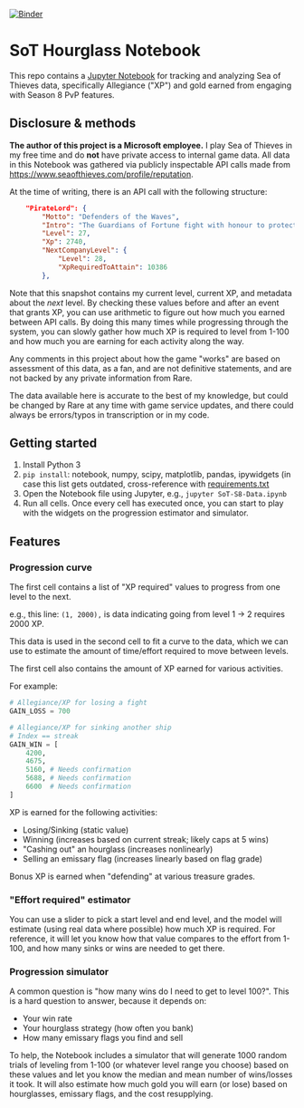 [![Binder](https://mybinder.org/badge_logo.svg)](https://mybinder.org/v2/gh/sfuqua/sot-hourglass-data/main?labpath=SoT-S8-Data.ipynb)

# SoT Hourglass Notebook
This repo contains a [Jupyter Notebook](https://jupyter.org/) for tracking and analyzing Sea of Thieves data, specifically Allegiance ("XP") and gold earned from engaging with Season 8 PvP features.

## Disclosure & methods

**The author of this project is a Microsoft employee.** I play Sea of Thieves in my free time and do **not** have private access to internal game data. All data in this Notebook was gathered via publicly inspectable API calls made from https://www.seaofthieves.com/profile/reputation.

At the time of writing, there is an API call with the following structure:

```json
    "PirateLord": {
        "Motto": "Defenders of the Waves",
        "Intro": "The Guardians of Fortune fight with honour to protect the Sea of Thieves and all that threatens the pirate's life",
        "Level": 27,
        "Xp": 2740,
        "NextCompanyLevel": {
            "Level": 28,
            "XpRequiredToAttain": 10386
        },
```

Note that this snapshot contains my current level, current XP, and metadata about the *next* level. By checking these values before and after an event that grants XP, you can use arithmetic to figure out how much you earned between API calls. By doing this many times while progressing through the system, you can slowly gather how much XP is required to level from 1-100 and how much you are earning for each activity along the way.

Any comments in this project about how the game "works" are based on assessment of this data, as a fan, and are not definitive statements, and are not backed by any private information from Rare.

The data available here is accurate to the best of my knowledge, but could be changed by Rare at any time with game service updates, and there could always be errors/typos in transcription or in my code.

## Getting started

1. Install Python 3
2. `pip install`: notebook, numpy, scipy, matplotlib, pandas, ipywidgets (in case this list gets outdated, cross-reference with [requirements.txt](requirements.txt)
3. Open the Notebook file using Jupyter, e.g., `jupyter SoT-S8-Data.ipynb`
4. Run all cells. Once every cell has executed once, you can start to play with the widgets on the progression estimator and simulator.

## Features

### Progression curve
The first cell contains a list of "XP required" values to progress from one level to the next.

e.g., this line: `(1, 2000),` is data indicating going from level 1 -> 2 requires 2000 XP.

This data is used in the second cell to fit a curve to the data, which we can use to estimate the amount of time/effort required to move between levels.

The first cell also contains the amount of XP earned for various activities. 

For example:

```python
# Allegiance/XP for losing a fight
GAIN_LOSS = 700

# Allegiance/XP for sinking another ship
# Index == streak
GAIN_WIN = [
    4200,
    4675,
    5160, # Needs confirmation
    5688, # Needs confirmation
    6600  # Needs confirmation
]
```

XP is earned for the following activities:

* Losing/Sinking (static value)
* Winning (increases based on current streak; likely caps at 5 wins)
* "Cashing out" an hourglass (increases nonlinearly)
* Selling an emissary flag (increases linearly based on flag grade)

Bonus XP is earned when "defending" at various treasure grades.

### "Effort required" estimator

You can use a slider to pick a start level and end level, and the model will estimate (using real data where possible) how much XP is required. For reference, it will let you know how that value compares to the effort from 1-100, and how many sinks or wins are needed to get there.

### Progression simulator

A common question is "how many wins do I need to get to level 100?". This is a hard question to answer, because it depends on:

* Your win rate
* Your hourglass strategy (how often you bank)
* How many emissary flags you find and sell

To help, the Notebook includes a simulator that will generate 1000 random trials of leveling from 1-100 (or whatever level range you choose) based on these values and let you know the median and mean number of wins/losses it took. It will also estimate how much gold you will earn (or lose) based on hourglasses, emissary flags, and the cost resupplying.
